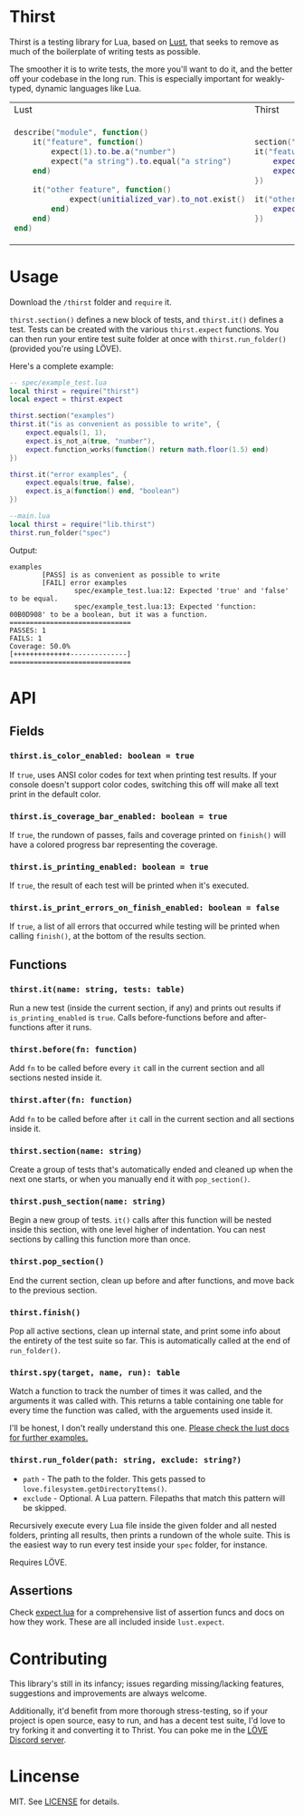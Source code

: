 # Thirst
Thirst is a testing library for Lua, based on [Lust](https://github.com/bjornbytes/lust/), that seeks to remove as much of the boilerplate of writing tests as possible.

The smoother it is to write tests, the more you'll want to do it, and the better off your codebase in the long run. This is especially important for weakly-typed, dynamic languages like Lua.

<table>
<tr>
<td> Lust </td> <td> Thirst </td>
</tr>
<tr>
<td>

```lua
describe("module", function()
	it("feature", function()
		expect(1).to.be.a("number")
		expect("a string").to.equal("a string")
	end)

	it("other feature", function()
			expect(unitialized_var).to_not.exist()
		end)
	end)
end)
```

</td>
<td>

```lua
section("module")
it("feature", {
	expect.is_a(1, "number"),
	expect.equals("a string", "a string")
})

it("other feature", {
	expect.does_not_exist(unitialized_var)
})
```

</td>
</tr>
</table>

# Usage
Download the `/thirst` folder and `require` it.

`thirst.section()` defines a new block of tests, and `thirst.it()` defines a test. Tests can be created with the various `thirst.expect` functions. You can then run your entire test suite folder at once with `thirst.run_folder()` (provided you're using LÖVE).

Here's a complete example:

```lua
-- spec/example_test.lua
local thirst = require("thirst")
local expect = thirst.expect

thirst.section("examples")
thirst.it("is as convenient as possible to write", {
	expect.equals(1, 1),
	expect.is_not_a(true, "number"),
	expect.function_works(function() return math.floor(1.5) end)
})

thirst.it("error examples", {
	expect.equals(true, false),
	expect.is_a(function() end, "boolean")
})

--main.lua
local thirst = require("lib.thirst")
thirst.run_folder("spec")
```

Output:

```
examples
        [PASS] is as convenient as possible to write
        [FAIL] error examples
                spec/example_test.lua:12: Expected 'true' and 'false' to be equal.
                spec/example_test.lua:13: Expected 'function: 00B0D908' to be a boolean, but it was a function.
==============================
PASSES: 1
FAILS: 1
Coverage: 50.0%
[++++++++++++++--------------]
==============================
```
# API
## Fields
### `thirst.is_color_enabled: boolean = true`
If `true`, uses ANSI color codes for text when printing test results. If your console doesn't support color codes, switching this off will make all text print in the default color.

### `thirst.is_coverage_bar_enabled: boolean = true`
If `true`, the rundown of passes, fails and coverage printed on `finish()` will have a colored progress bar representing the coverage.

### `thirst.is_printing_enabled: boolean = true`
If `true`, the result of each test will be printed when it's executed.

### `thirst.is_print_errors_on_finish_enabled: boolean = false`
If `true`, a list of all errors that occurred while testing will be printed when calling `finish()`, at the bottom of the results section.

## Functions
### `thirst.it(name: string, tests: table)`
Run a new test (inside the current section, if any) and prints out results if `is_printing_enabled` is `true`. Calls before-functions before and after-functions after it runs.

### `thirst.before(fn: function)`
Add `fn` to be called before every `it` call in the current section and all sections nested inside it.

### `thirst.after(fn: function)`
Add `fn` to be called before after `it` call in the current section and all sections inside it.

### `thirst.section(name: string)`
Create a group of tests that's automatically ended and cleaned up when the next one starts, or when you manually end it with `pop_section()`.

### `thirst.push_section(name: string)`
Begin a new group of tests. `it()` calls after this function will be nested inside this section, with one level higher of indentation.
You can nest sections by calling this function more than once.

### `thirst.pop_section()`
End the current section, clean up before and after functions, and move back to the previous section.

### `thirst.finish()`
Pop all active sections, clean up internal state, and print some info about the entirety of the test suite so far.
This is automatically called at the end of `run_folder()`.

### `thirst.spy(target, name, run): table`
Watch a function to track the number of times it was called, and the arguments it was called with. This returns a table containing one table for every time the function was called, with the arguements used inside it.

I'll be honest, I don't really understand this one. [Please check the lust docs for further examples.](https://github.com/bjornbytes/lust?tab=readme-ov-file#spies)

### `thirst.run_folder(path: string, exclude: string?)`
* `path` - The path to the folder. This gets passed to `love.filesystem.getDirectoryItems()`.
* `exclude` - Optional. A Lua pattern. Filepaths that match this pattern will be skipped.

Recursively execute every Lua file inside the given folder and all nested folders, printing all results, then prints a rundown of the whole suite. This is the easiest way to run every test inside your `spec` folder, for instance.

Requires LÖVE.
## Assertions
Check [expect.lua](/thirst/expect.lua) for a comprehensive list of assertion funcs and docs on how they work. These are all included inside `lust.expect`.
# Contributing
This library's still in its infancy; issues regarding missing/lacking features, suggestions and improvements are always welcome.

Additionally, it'd benefit from more thorough stress-testing, so if your project is open source, easy to run, and has a decent test suite, I'd love to try forking it and converting it to Thrist. You can poke me in the [LÖVE Discord server](https://discord.gg/rhUets9).
# Lincense
MIT. See [LICENSE](/LICENSE) for details.